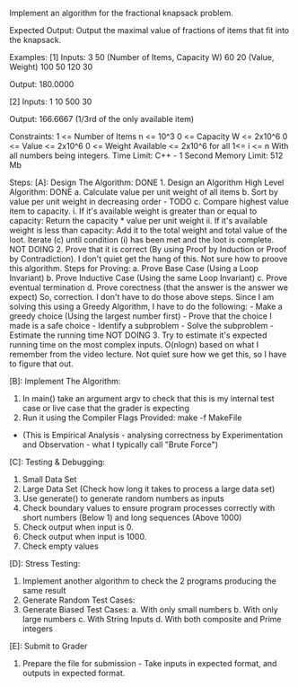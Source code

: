 Implement an algorithm for the fractional knapsack problem. 

Expected Output: Output the maximal value of fractions of items that fit into the knapsack. 

Examples:
[1]
Inputs:
3 50 (Number of Items, Capacity W)
60 20 (Value, Weight)
100 50
120 30

Output: 
180.0000

[2]
Inputs:
1 10
500 30

Output:
166.6667
(1/3rd of the only available item)

Constraints:
1 <= Number of Items n <= 10^3
0 <= Capacity W <= 2x10^6
0 <= Value <= 2x10^6
0 <= Weight Available <= 2x10^6
for all 1<= i <= n
With all numbers being integers.
Time Limit: C++ - 1 Second
Memory Limit: 512 Mb

Steps:
[A]: Design The Algorithm:
DONE 1. Design an Algorithm
    High Level Algorithm:
        DONE a. Calculate value per unit weight of all items
        b. Sort by value per unit weight in decreasing order - TODO
        c. Compare highest value item to capacity. 
            i. If it's available weight is greater than or equal to capacity: 
                Return the capacity * value per unit weight
            ii. If it's available weight is less than capacity:
                Add it to the total weight and total value of the loot. 
                Iterate (c) until condition (i) has been met and the loot is complete.
NOT DOING 2. Prove that it is correct (By using Proof by Induction or Proof by Contradiction).
    I don't quiet get the hang of this. Not sure how to proove this algorithm. 
    Steps for Proving:
    a. Prove Base Case (Using a Loop Invariant)
    b. Prove Inductive Case (Using the same Loop Invariant)
    c. Prove eventual termination
    d. Prove corectness (that the answer is the answer we expect)
    So, correction. I don't have to do those above steps. Since I am solving this using a Greedy Algorithm, I have to do the following:
        - Make a greedy choice (Using the largest number first)
        - Prove that the choice I made is a safe choice
        - Identify a subproblem
        - Solve the subproblem
        - Estimate the running time
NOT DOING 3. Try to estimate it's expected running time on the most complex inputs. 
    O(nlogn) based on what I remember from the video lecture. Not quiet sure how we get this, so I have to figure that out. 

[B]: Implement The Algorithm:
1. In main() take an argument argv to check that this is my internal test case or live case that the grader is expecting
2. Run it using the Compiler Flags Provided: make -f MakeFile
- (This is Empirical Analysis - analysing correctness by Experimentation and Observation - what I typically call "Brute Force")

[C]: Testing & Debugging:
1. Small Data Set
2. Large Data Set (Check how long it takes to process a large data set)
3. Use generate() to generate random numbers as inputs
4. Check boundary values to ensure program processes correctly with short numbers (Below 1) and long sequences (Above 1000)
5. Check output when input is 0.
6. Check output when input is 1000.
7. Check empty values

[D]: Stress Testing:
1. Implement another algorithm to check the 2 programs producing the same result
2. Generate Random Test Cases:
3. Generate Biased Test Cases:
    a. With only small numbers
    b. With only large numbers
    c. With String Inputs
    d. With both composite and Prime integers

[E]: Submit to Grader
1. Prepare the file for submission - Take inputs in expected format, and outputs in expected format. 